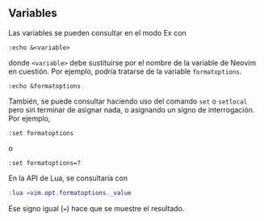 


## Variables

Las variables se pueden consultar en el modo Ex con

```vim
:echo &<variable>
```

donde `<variable>` debe sustituirse por el nombre de la variable de Neovim
en cuestión. Por ejemplo, podría tratarse de la variable `formatoptions`.

```vim
:echo &formatoptions
```

También, se puede consultar haciendo uso del comando `set` o `setlocal` pero
sin terminar de asignar nada, o asignando un signo de interrogación. Por
ejemplo,

```vim
:set formatoptions
```

o

```vim
:set formatoptions=?
```

En la API de Lua, se consultaría con

```lua
:lua =vim.opt.formatoptions._value
```

Ese signo igual (`=`) hace que se muestre el resultado.




